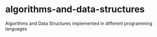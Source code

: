 # algorithms-and-data-structures
Algorithms and Data Structures implemented in different programming languages
